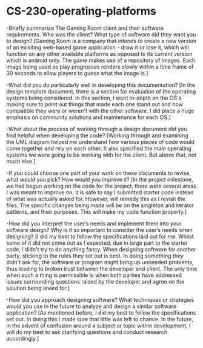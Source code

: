 # CS-230-operating-platforms
-Briefly summarize The Gaming Room client and their software requirements. Who was the client? What type of software did they want you to design?
  [Gaming Room is a company that intends to create a new version of an exisiting web-based game application - draw it or lose it, which will function on any other available platforms as opposed to its current version which     is android only. The game makes use of a repository of images. Each image being used as play progresses renders slowly within a time frame of 30 seconds to allow players to guess what the image is.]

-What did you do particularly well in developing this documentation?
  [In the design template document, there is a section for evaluation of the operating systems being considered. In this section, I went in-depth on the OS's making sure to point out things that made each one stand out and     how compatible they were or weren't with the other software. I did place a huge emphasis on community solutions and maintenance for each OS.]

-What about the process of working through a design document did you find helpful when developing the code?
  [Working through and examining the UML diagram helped me understand how various pieces of code would come together and rely on each other. It also specified the main operating systems we were going to be working with for     the client. But above that, not much else.] 

-If you could choose one part of your work on these documents to revise, what would you pick? How would you improve it?
  [In the project milestone, we had begun working on the code for the project, there were several areas I was meant to improve on, it is safe to say I submitted starter code instead of what was actually asked for. However,     will remedy this as I revisit the files. The specific changes being made will be on the singleton and iterator patterns, and their purposes. This will make my code function properly.]

-How did you interpret the user’s needs and implement them into your software design? Why is it so important to consider the user’s needs when designing?
  [I did my best to follow the specifications laid out for me. Whilst some of it did not come out as I expected, due in large part to the starter code, I didn't try to do anything fancy. When designing software for another     party, sticking to the rules they set out is best. In doing something they didn't ask for, the software or program might bring up unneeded problems, thus leading to broken trust between the developer and client. The only    time when such a thing is permissible is when both parties have addressed issues surrounding questions raised by the developer and agree on the solution being levied for.]

-How did you approach designing software? What techniques or strategies would you use in the future to analyze and design a similar software application?
  [As mentioned before, I did my best to follow the specifications set out. In doing this I made sure that little was left to chance. In the future, in the advent of confusion around a subject or topic within development, I    will do my best to ask clarifying questions and conduct research accordingly.]
